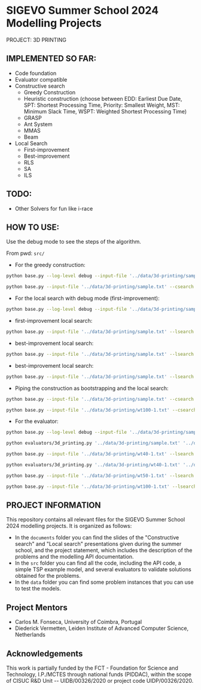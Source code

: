# SIGEVO Summer School 2024 Modelling Projects 
PROJECT: 3D PRINTING

## IMPLEMENTED SO FAR:
- Code foundation
- Evaluator compatible
- Constructive search
  - Greedy Construction
  - Heuristic construction (choose between EDD: Earliest Due Date, SPT: Shortest Processing Time, Priority: Smallest Weight, MST: Minimum Slack Time, WSPT: Weighted Shortest Processing Time)
  - GRASP
  - Ant System
  - MMAS
  - Beam
- Local Search
  - First-improvement 
  - Best-improvement
  - RLS
  - SA
  - ILS


## TODO:
- Other Solvers for fun like i-race


## HOW TO USE:
Use the debug mode to see the steps of the algorithm.

From pwd: `src/`
- For the greedy construction:
```bash 
python base.py --log-level debug --input-file '../data/3d-printing/sample.txt' --csearch greedy
```
```bash 
python base.py --input-file '../data/3d-printing/sample.txt' --csearch greedy
```

- For the local search with debug mode (first-improvement):
```bash
python base.py --log-level debug --input-file '../data/3d-printing/sample.txt' --lsearch fi
```

  - first-improvement local search:
```bash
python base.py --input-file '../data/3d-printing/sample.txt' --lsearch fi
```

  - best-improvement local search:
```bash
python base.py --input-file '../data/3d-printing/sample.txt' --lsearch bi
```

  - best-improvement local search:
```bash
python base.py --input-file '../data/3d-printing/sample.txt' --lsearch sa
```

- Piping the construction as bootstrapping and the local search:
```bash
python base.py --input-file '../data/3d-printing/sample.txt' --csearch greedy --lsearch sa
```
```bash
python base.py --input-file '../data/3d-printing/wt100-1.txt' --csearch greedy --lsearch fi --output-file '../data/3d-printing/my_wt100-1_output.txt' && python evaluators/3d_printing.py '../data/3d-printing/wt100-1.txt' '../data/3d-printing/my_wt100-1_output.txt'
```


- For the evaluator:
```bash 
python base.py --log-level debug --input-file '../data/3d-printing/sample.txt' --lsearch bi --output-file '../data/3d-printing/my_sample_output.txt'
```
```bash 
python evaluators/3d_printing.py '../data/3d-printing/sample.txt' '../data/3d-printing/my_sample_output.txt'
```

```bash 
python base.py --input-file '../data/3d-printing/wt40-1.txt' --lsearch bi --output-file '../data/3d-printing/my_wt40-1_output.txt'
```
```bash 
python evaluators/3d_printing.py '../data/3d-printing/wt40-1.txt' '../data/3d-printing/my_wt40-1_output.txt'
```

```bash 
python base.py --input-file '../data/3d-printing/wt50-1.txt' --lsearch bi --output-file '../data/3d-printing/my_wt50-1_output.txt' && python evaluators/3d_printing.py '../data/3d-printing/wt50-1.txt' '../data/3d-printing/my_wt50-1_output.txt'
```

```bash 
python base.py --input-file '../data/3d-printing/wt100-1.txt' --lsearch bi --output-file '../data/3d-printing/my_wt100-1_output.txt' && python evaluators/3d_printing.py '../data/3d-printing/wt100-1.txt' '../data/3d-printing/my_wt100-1_output.txt'
```

## PROJECT INFORMATION

This repository contains all relevant files for the SIGEVO Summer
School 2024 modelling projects. It is organized as follows:

- In the `documents` folder you can find the slides of the "Constructive
  search" and "Local search" presentations given during the summer school,
  and the project statement, which includes the description of the
  problems and the modelling API documentation.
- In the `src` folder you can find all the code, including the API
  code, a simple TSP example model, and several evaluators to validate
  solutions obtained for the problems.
- In the `data` folder you can find some problem instances that you
  can use to test the models.

## Project Mentors

- Carlos M. Fonseca, University of Coimbra, Portugal
- Diederick Vermetten, Leiden Institute of Advanced Computer Science, Netherlands

## Acknowledgements

This work is partially funded by the FCT - Foundation for Science and
Technology, I.P./MCTES through national funds (PIDDAC), within the
scope of CISUC R&D Unit -- UIDB/00326/2020 or project code
UIDP/00326/2020.

